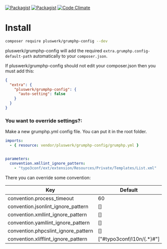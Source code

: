[![Packagist](https://img.shields.io/packagist/v/pluswerk/grumphp-config.svg?style=flat-square)](https://packagist.org/packages/pluswerk/grumphp-config)
[![Packagist](https://img.shields.io/packagist/l/pluswerk/grumphp-config.svg?style=flat-square)](https://opensource.org/licenses/LGPL-3.0)
[![Code Climate](https://img.shields.io/codeclimate/maintainability/pluswerk/grumphp-xliff-task.svg?style=flat-square)](https://codeclimate.com/github/pluswerk/grumphp-xliff-task)

# Install

````bash
composer require pluswerk/grumphp-config --dev
````

pluswerk/grumphp-config will add the required ``extra.grumphp.config-default-path`` automatically to your ``composer.json``.

If pluswerk/grumphp-config should not edit your composer.json then you must add this:
````json
{
  "extra": {
    "pluswerk/grumphp-config": {
      "auto-setting": false
    }
  }
}
````

### You want to override settings?:


Make a new grumphp.yml config file. You can put it in the root folder.
````yaml
imports:
  - { resource: vendor/pluswerk/grumphp-config/grumphp.yml }


parameters:
  convention.xmllint_ignore_pattern:
    - "typo3conf/ext/extension/Resources/Private/Templates/List.xml"
````

There you can override some convention:


| Key                                 | Default                       |
|-------------------------------------|-------------------------------|
| convention.process_timeout          | 60                            |
| convention.jsonlint_ignore_pattern  | []                            |
| convention.xmllint_ignore_pattern   | []                            |
| convention.yamllint_ignore_pattern  | []                            |
| convention.phpcslint_ignore_pattern | []                            |
| convention.xlifflint_ignore_pattern | ["#typo3conf/l10n/(.*)#"]     |
